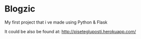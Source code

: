 # Blogzic
My first project that i ve made using Python &amp; Flask

It could be also be found at: http://pisetegluposti.herokuapp.com/
